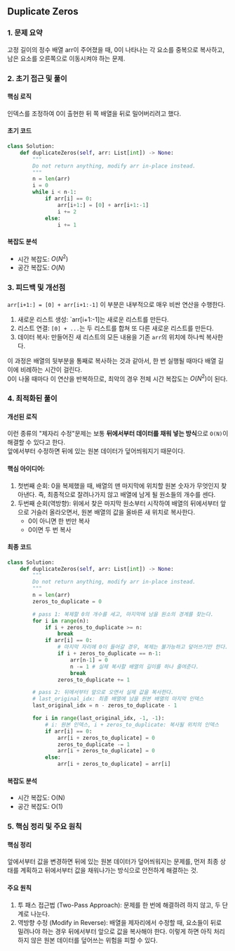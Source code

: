 ## Duplicate Zeros

### 1. 문제 요약
고정 길이의 정수 배열 arr이 주어졌을 때, 0이 나타나는 각 요소를 중복으로 복사하고, 남은 요소를 오른쪽으로 이동시켜야 하는 문제. 

### 2. 초기 접근 및 풀이

#### 핵심 로직
인덱스를 조정하여 0이 출현한 뒤 쪽 배열을 뒤로 밀어버리려고 했다.

#### 초기 코드
```python
class Solution:
    def duplicateZeros(self, arr: List[int]) -> None:
        """
        Do not return anything, modify arr in-place instead.
        """
        n = len(arr)
        i = 0
        while i < n-1:
            if arr[i] == 0:
                arr[i+1:] = [0] + arr[i+1:-1]
                i += 2
            else:
                i += 1
```

#### 복잡도 분석

- 시간 복잡도: $O(N^2)$
- 공간 복잡도: $O(N)$

### 3. 피드백 및 개선점
`arr[i+1:] = [0] + arr[i+1:-1]` 이 부분은 내부적으로 매우 비싼 연산을 수행한다.

1. 새로운 리스트 생성: `arr[i+1:-1]는 새로운 리스트를 만든다.
2. 리스트 연결: `[0] + ...`는 두 리스트를 합쳐 또 다른 새로운 리스트를 만든다.
3. 데이터 복사: 만들어진 새 리스트의 모든 내용을 기존 `arr`의 위치에 하나씩 복사한다.

이 과정은 배열의 뒷부분을 통째로 복사하는 것과 같아서, 한 번 실행될 때마다 배열 길이에 비례하는 시간이 걸린다.  
0이 나올 때마다 이 연산을 반복하므로, 최악의 경우 전체 시간 복잡도는 $O(N^2)$이 된다.

### 4. 최적화된 풀이

#### 개선된 로직

이런 종류의 "제자리 수정"문제는 보통 **뒤에서부터 데이터를 채워 넣는 방식**으로 `O(N)`이 해결할 수 있다고 한다.  
앞에서부터 수정하면 뒤에 있는 원본 데이터가 덮어씌워지기 때문이다.

#### 핵심 아이디어:

1. 첫번째 순회: 0을 복제했을 때, 배열의 맨 마지막에 위치할 원본 숫자가 무엇인지 찾아낸다. 즉, 최종적으로 잘려나가지 않고 
배열에 남게 될 원소들의 개수를 센다.
2. 두번째 순회(역방향): 위에서 찾은 마지막 원소부터 시작하여 배열의 뒤에서부터 앞으로 거슬러 올라오면서, 원본 배열의 값을 올바른 새 위치로 복사한다.
    - 0이 아니면 한 번만 복사
    - 0이면 두 번 복사

#### 최종 코드

```python
class Solution:
    def duplicateZeros(self, arr: List[int]) -> None:
        """
        Do not return anything, modify arr in-place instead.
        """
        n = len(arr)
        zeros_to_duplicate = 0

        # pass 1: 복제할 0의 개수를 세고, 마지막에 남을 원소의 경계를 찾는다.
        for i in range(n):
            if i + zeros_to_duplicate >= n:
                break
            if arr[i] == 0:
                # 마지막 자리에 0이 들어갈 경우, 복제는 불가능하고 덮어쓰기만 한다.
                if i + zeros_to_duplicate == n-1:
                    arr[n-1] = 0
                    n -= 1 # 실제 복사할 배열의 길이를 하나 줄여준다.
                    break
                zeros_to_duplicate += 1

        # pass 2: 뒤에서부터 앞으로 오면서 실제 값을 복사한다.
        # last_original_idx: 최종 배열에 남을 원본 배열의 마지막 인덱스
        last_original_idx = n - zeros_to_duplicate - 1

        for i in range(last_original_idx, -1, -1):
            # i: 원본 인덱스, i + zeros_to_duplicate: 복사될 위치의 인덱스
            if arr[i] == 0:
                arr[i + zeros_to_duplicate] = 0
                zeros_to_duplicate -= 1
                arr[i + zeros_to_duplicate] = 0
            else:
                arr[i + zeros_to_duplicate] = arr[i]
```

#### 복잡도 분석

- 시간 복잡도: O(N)
- 공간 복잡도: O(1)

### 5. 핵심 정리 및 주요 원칙

#### 핵심 정리
앞에서부터 값을 변경하면 뒤에 있는 원본 데이터가 덮어씌워지는 문제를, 먼저 최종 상태를 계획하고 뒤에서부터 값을 채워나가는 방식으로 안전하게 해결하는 것.

#### 주요 원칙

1. 투 패스 접근법 (Two-Pass Approach): 문제를 한 번에 해결하려 하지 않고, 두 단계로 나눈다.
2. 역방향 수정 (Modify in Reverse): 배열을 제자리에서 수정할 때, 요소들이 뒤로 밀려나야 하는 경우 뒤에서부터 앞으로 값을 복사해야 한다. 이렇게 하면 아직 처리하지 않은 원본 데이터를 덮어쓰는 위험을 피할 수 있다.